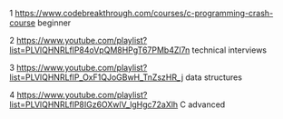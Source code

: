 1 https://www.codebreakthrough.com/courses/c-programming-crash-course beginner

2 https://www.youtube.com/playlist?list=PLVlQHNRLflP84oVpQM8HPgT67PMb4Zl7n technical interviews

3 https://www.youtube.com/playlist?list=PLVlQHNRLflP_OxF1QJoGBwH_TnZszHR_j data structures

4 https://www.youtube.com/playlist?list=PLVlQHNRLflP8IGz6OXwlV_lgHgc72aXlh C advanced
